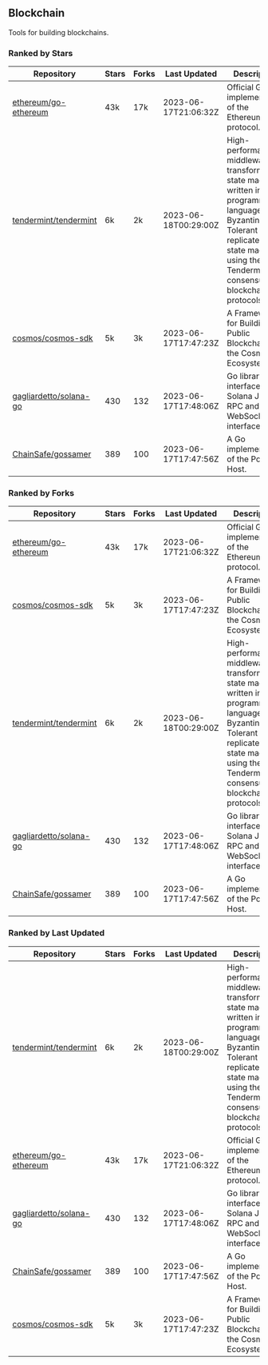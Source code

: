 ## Blockchain

Tools for building blockchains.

### Ranked by Stars

| Repository | Stars | Forks | Last Updated | Description | 
|------------|-------|-------|--------------|-------------|
| [ethereum/go-ethereum](https://github.com/ethereum/go-ethereum) | 43k | 17k | 2023-06-17T21:06:32Z |  Official Go implementation of the Ethereum protocol. |
| [tendermint/tendermint](https://github.com/tendermint/tendermint) | 6k | 2k | 2023-06-18T00:29:00Z |  High-performance middleware for transforming a state machine written in any programming language into a Byzantine Fault Tolerant replicated state machine using the Tendermint consensus and blockchain protocols. |
| [cosmos/cosmos-sdk](https://github.com/cosmos/cosmos-sdk) | 5k | 3k | 2023-06-17T17:47:23Z |  A Framework for Building Public Blockchains in the Cosmos Ecosystem. |
| [gagliardetto/solana-go](https://github.com/gagliardetto/solana-go) | 430 | 132 | 2023-06-17T17:48:06Z |  Go library to interface with Solana JSON RPC and WebSocket interfaces. |
| [ChainSafe/gossamer](https://github.com/ChainSafe/gossamer) | 389 | 100 | 2023-06-17T17:47:56Z |  A Go implementation of the Polkadot Host. |

### Ranked by Forks

| Repository | Stars | Forks | Last Updated | Description | 
|------------|-------|-------|--------------|-------------|
| [ethereum/go-ethereum](https://github.com/ethereum/go-ethereum) | 43k | 17k | 2023-06-17T21:06:32Z |  Official Go implementation of the Ethereum protocol. |
| [cosmos/cosmos-sdk](https://github.com/cosmos/cosmos-sdk) | 5k | 3k | 2023-06-17T17:47:23Z |  A Framework for Building Public Blockchains in the Cosmos Ecosystem. |
| [tendermint/tendermint](https://github.com/tendermint/tendermint) | 6k | 2k | 2023-06-18T00:29:00Z |  High-performance middleware for transforming a state machine written in any programming language into a Byzantine Fault Tolerant replicated state machine using the Tendermint consensus and blockchain protocols. |
| [gagliardetto/solana-go](https://github.com/gagliardetto/solana-go) | 430 | 132 | 2023-06-17T17:48:06Z |  Go library to interface with Solana JSON RPC and WebSocket interfaces. |
| [ChainSafe/gossamer](https://github.com/ChainSafe/gossamer) | 389 | 100 | 2023-06-17T17:47:56Z |  A Go implementation of the Polkadot Host. |

### Ranked by Last Updated

| Repository | Stars | Forks | Last Updated | Description | 
|------------|-------|-------|--------------|-------------|
| [tendermint/tendermint](https://github.com/tendermint/tendermint) | 6k | 2k | 2023-06-18T00:29:00Z |  High-performance middleware for transforming a state machine written in any programming language into a Byzantine Fault Tolerant replicated state machine using the Tendermint consensus and blockchain protocols. |
| [ethereum/go-ethereum](https://github.com/ethereum/go-ethereum) | 43k | 17k | 2023-06-17T21:06:32Z |  Official Go implementation of the Ethereum protocol. |
| [gagliardetto/solana-go](https://github.com/gagliardetto/solana-go) | 430 | 132 | 2023-06-17T17:48:06Z |  Go library to interface with Solana JSON RPC and WebSocket interfaces. |
| [ChainSafe/gossamer](https://github.com/ChainSafe/gossamer) | 389 | 100 | 2023-06-17T17:47:56Z |  A Go implementation of the Polkadot Host. |
| [cosmos/cosmos-sdk](https://github.com/cosmos/cosmos-sdk) | 5k | 3k | 2023-06-17T17:47:23Z |  A Framework for Building Public Blockchains in the Cosmos Ecosystem. |

